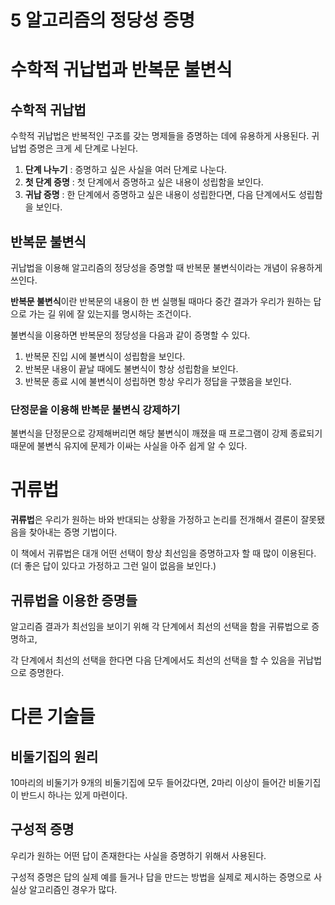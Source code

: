 # 5 알고리즘의 정당성 증명

# 수학적 귀납법과 반복문 불변식

## 수학적 귀납법

수학적 귀납법은 반복적인 구조를 갖는 명제들을 증명하는 데에 유용하게 사용된다. 귀납법 증명은 크게 세 단계로 나뉜다.

1. **단계 나누기** : 증명하고 싶은 사실을 여러 단계로 나눈다. 
2. **첫 단계 증명** : 첫 단계에서 증명하고 싶은 내용이 성립함을 보인다.
3. **귀납 증명** : 한 단계에서 증명하고 싶은 내용이 성립한다면, 다음 단계에서도 성립함을 보인다. 

## 반복문 불변식

귀납법을 이용해 알고리즘의 정당성을 증명할 때 반복문 불변식이라는 개념이 유용하게 쓰인다.

**반복문 불변식**이란 반복문의 내용이 한 번 실행될 때마다 중간 결과가 우리가 원하는 답으로 가는 길 위에 잘 있는지를 명시하는 조건이다.

불변식을 이용하면 반복문의 정당성을 다음과 같이 증명할 수 있다.

1. 반복문 진입 시에 불변식이 성립함을 보인다.
2. 반복문 내용이 끝날 때에도 불변식이 항상 성립함을 보인다.
3. 반복문 종료 시에 불변식이 성립하면 항상 우리가 정답을 구했음을 보인다.

### 단정문을 이용해 반복문 불변식 강제하기

불변식을 단정문으로 강제해버리면 해당 불변식이 깨졌을 때 프로그램이 강제 종료되기 때문에 불변식 유지에 문제가 이싸는 사실을 아주 쉽게 알 수 있다.

# 귀류법

**귀류법**은 우리가 원하는 바와 반대되는 상황을 가정하고 논리를 전개해서 결론이 잘못됐음을 찾아내는 증명 기법이다.

이 책에서 귀류법은 대개 어떤 선택이 항상 최선임을 증명하고자 할 때 많이 이용된다. (더 좋은 답이 있다고 가정하고 그런 일이 없음을 보인다.)

## 귀류법을 이용한 증명들

알고리즘 결과가 최선임을 보이기 위해 각 단계에서 최선의 선택을 함을 귀류법으로 증명하고,

각 단계에서 최선의 선택을 한다면 다음 단계에서도 최선의 선택을 할 수 있음을 귀납법으로 증명한다.

# 다른 기술들

## 비둘기집의 원리

10마리의 비둘기가 9개의 비둘기집에 모두 들어갔다면, 2마리 이상이 들어간 비둘기집이 반드시 하나는 있게 마련이다.

## 구성적 증명

우리가 원하는 어떤 답이 존재한다는 사실을 증명하기 위해서 사용된다.

구성적 증명은 답의 실제 예를 들거나 답을 만드는 방법을 실제로 제시하는 증명으로 사실상 알고리즘인 경우가 많다.